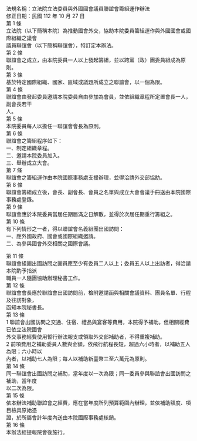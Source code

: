 法規名稱：立法院立法委員與外國國會議員聯誼會籌組運作辦法  
修正日期：民國 112 年 10 月 27 日  
第 1 條  
立法院（以下簡稱本院）為推動國會外交，協助本院委員籌組運作與外國國會或國際組織之議會  
議員聯誼會（以下簡稱聯誼會），特訂定本辦法。  
第 2 條  
聯誼會之成立，由本院委員一人以上發起籌組，並以跨黨（政）團委員組成為原則。  
第 3 條  
基於特定國際組織、國家、區域或議題所成立之聯誼會，以一個為限。  
第 4 條  
聯誼會由發起委員邀請本院委員自由參加為會員，並依組織章程所定置會長一人，副會長若干  
人。  
第 5 條  
本院委員每人以擔任一聯誼會會長為原則。  
第 6 條  
聯誼會之籌組程序如下：  
一、制定組織章程。  
二、邀請本院委員加入。  
三、舉辦成立大會。  
第 7 條  
聯誼會之籌組運作由本院國際事務處支援辦理，並得洽請外交部協助。  
第 8 條  
聯誼會籌組成立後，會長、副會長、會員之名單與成立大會會議手冊送由本院國際事務處登錄。  
第 9 條  
聯誼會應於本院委員當屆任期屆滿之日解散，並得於次屆任期重行籌組之。  
第 10 條  
有下列情形之一者，得以聯誼會名義組團出國訪問：  
一、應外國政府、國會或國際組織邀請。  
二、為參與國會外交相關之國際會議。  


第 11 條  
聯誼會組團出國訪問之團員應至少有委員二人以上；委員五人以上出訪者，得洽請本院酌予指派  
職員一人隨團協助辦理秘書工作。  
第 12 條  
聯誼會會長應於聯誼會出國訪問前，檢附邀請函與相關會議資料、團員名單、行程及往訪對象，  
函知本院秘書長。  
第 13 條  
1 聯誼會出國訪問之交通、住宿、禮品與宴客等費用，本院得予補助。但相關經費已依立法院國會  
外交事務經費使用暫行辦法報支或領取外交部補助者，不得重複補助。  
2 前項費用之補助委員人數與金額，依飛行航程長短，超過六小時者，以補助五人為限；六小時以  
內者，以補助七人為限；每人以補助新臺幣三至六萬元為原則。  
第 14 條  
同一聯誼會出國訪問之補助，當年度以一次為限；同一委員參與聯誼會出國訪問之補助，當年度  
以二次為限。  
第 15 條  
依本辦法補助聯誼會之經費，應在當年度所列預算範圍內辦理，並依補助額度、項目檢具原始憑  
證，於所屬會計年度內送由本院國際事務處核銷。  
第 16 條  
本辦法經提報院會後施行。  


